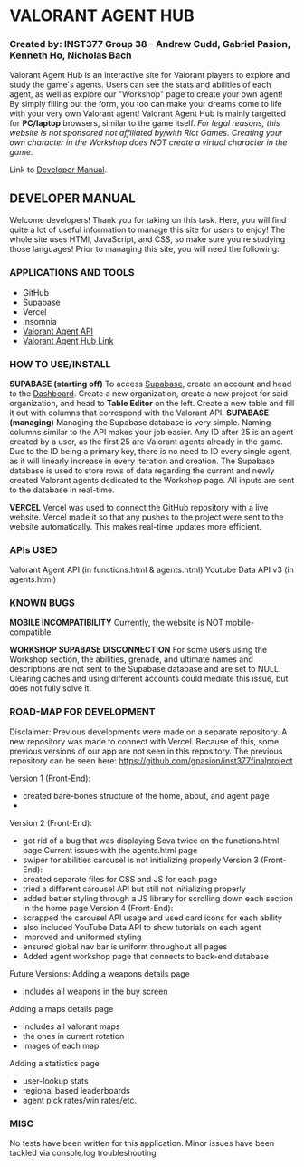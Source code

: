 # VALORANT AGENT HUB

### Created by: INST377 Group 38 - Andrew Cudd, Gabriel Pasion, Kenneth Ho, Nicholas Bach

Valorant Agent Hub is an interactive site for Valorant players to explore and study the game's agents.
Users can see the stats and abilities of each agent, as well as explore our "Workshop" page to create your own agent!
By simply filling out the form, you too can make your dreams come to life with your very own Valorant agent!
Valorant Agent Hub is mainly targetted for **PC/laptop** browsers, similar to the game itself.
_For legal reasons, this website is not sponsored not affiliated by/with Riot Games. Creating your own character in the Workshop does NOT create a virtual character in the game._

Link to [Developer Manual](#developer-manual).

## DEVELOPER MANUAL

Welcome developers! Thank you for taking on this task. Here, you will find quite a lot of useful information to manage this site for users to enjoy!
The whole site uses HTMl, JavaScript, and CSS, so make sure you're studying those languages!
Prior to managing this site, you will need the following:

### APPLICATIONS AND TOOLS

- GitHub
- Supabase
- Vercel
- Insomnia
- [Valorant Agent API](https://valorant-api.com/v1/agents)
- [Valorant Agent Hub Link](https://inst377valorantproject.vercel.app/home.html)

### HOW TO USE/INSTALL

**SUPABASE (starting off)**
To access [Supabase](https://supabase.com/), create an account and head to the [Dashboard](https://supabase.com/dashboard/projects). Create a new organization, create a new project for said organization, and head to **Table Editor** on the left. Create a new table and fill it out with columns that correspond with the Valorant API.
**SUPABASE (managing)**
Managing the Supabase database is very simple. Naming columns similar to the API makes your job easier. Any ID after 25 is an agent created by a user, as the first 25 are Valorant agents already in the game. Due to the ID being a primary key, there is no need to ID every single agent, as it will linearly increase in every iteration and creation.
The Supabase database is used to store rows of data regarding the current and newly created Valorant agents dedicated to the Workshop page. All inputs are sent to the database in real-time.

**VERCEL**
Vercel was used to connect the GitHub repository with a live website. Vercel made it so that any pushes to the project were sent to the website automatically. This makes real-time updates more efficient.

### APIs USED

Valorant Agent API (in functions.html & agents.html)
Youtube Data API v3 (in agents.html)

### KNOWN BUGS

**MOBILE INCOMPATIBILITY**
Currently, the website is NOT mobile-compatible.

**WORKSHOP SUPABASE DISCONNECTION**
For some users using the Workshop section, the abilities, grenade, and ultimate names and descriptions are not sent to the Supabase database and are set to NULL. Clearing caches and using different accounts could mediate this issue, but does not fully solve it.

### ROAD-MAP FOR DEVELOPMENT

Disclaimer: Previous developments were made on a separate repository. A new repository was made to connect with Vercel. Because of this,
some previous versions of our app are not seen in this repository. The previous repository can be seen here: https://github.com/gpasion/inst377finalproject

Version 1 (Front-End):
- created bare-bones structure of the home, about, and agent page
- 
Version 2 (Front-End):
- got rid of a bug that was displaying Sova twice on the functions.html page
Current issues with the agents.html page
- swiper for abilities carousel is not initializing properly 
Version 3 (Front-End):
- created separate files for CSS and JS for each page
- tried a different carousel API but still not initializing properly
- added better styling through a JS library for scrolling down each section in the home page
Version 4 (Front-End):
- scrapped the carousel API usage and used card icons for each ability
- also included YouTube Data API to show tutorials on each agent
- improved and uniformed styling
- ensured global nav bar is uniform throughout all pages
- Added agent workshop page that connects to back-end database

Future Versions:
Adding a weapons details page
- includes all weapons in the buy screen

Adding a maps details page
- includes all valorant maps
- the ones in current rotation
- images of each map

Adding a statistics page
- user-lookup stats
- regional based leaderboards
- agent pick rates/win rates/etc.

### MISC

No tests have been written for this application. Minor issues have been tackled via console.log troubleshooting
